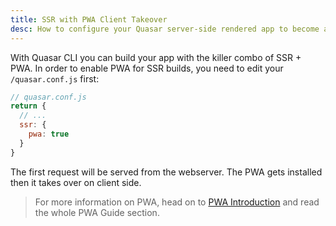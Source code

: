 ```yaml
---
title: SSR with PWA Client Takeover
desc: How to configure your Quasar server-side rendered app to become a Progressive Web App on the client side.
---
```

With Quasar CLI you can build your app with the killer combo of SSR + PWA. In order to enable PWA for SSR builds, you need to edit your `/quasar.conf.js` first:

```js
// quasar.conf.js
return {
  // ...
  ssr: {
    pwa: true
  }
}
```

The first request will be served from the webserver. The PWA gets installed then it takes over on client side.

> For more information on PWA, head on to [PWA Introduction](/quasar-cli/developing-pwa/introduction) and read the whole PWA Guide section.
